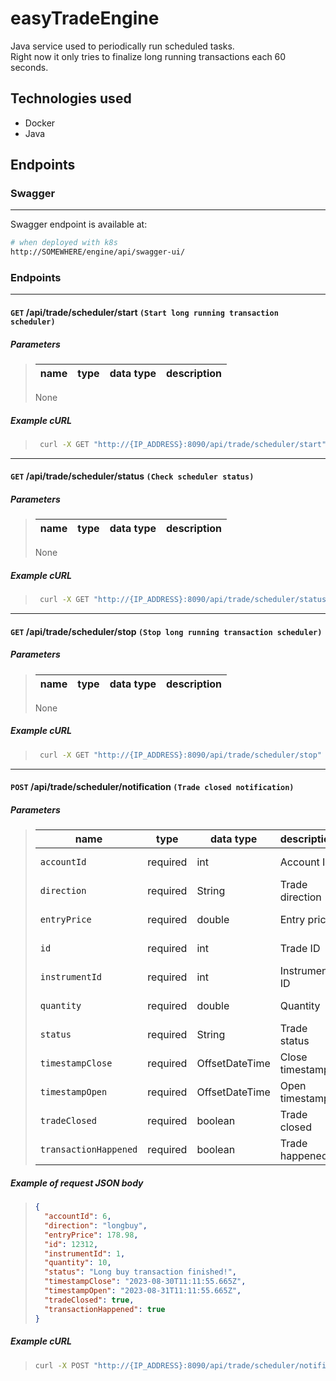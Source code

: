 # easyTradeEngine

Java service used to periodically run scheduled tasks.  
Right now it only tries to finalize long running transactions each 60 seconds.

## Technologies used

- Docker
- Java

## Endpoints

### Swagger

---

Swagger endpoint is available at:

```bash
# when deployed with k8s
http://SOMEWHERE/engine/api/swagger-ui/
```

### Endpoints

---

#### `GET` **/api/trade/scheduler/start** `(Start long running transaction scheduler)`

##### Parameters

> | name | type | data type | description |
> | ---- | ---- | --------- | ----------- |
>
> None

##### Example cURL

> ```bash
>  curl -X GET "http://{IP_ADDRESS}:8090/api/trade/scheduler/start" -H "accept: */*"
> ```

---

#### `GET` **/api/trade/scheduler/status** `(Check scheduler status)`

##### Parameters

> | name | type | data type | description |
> | ---- | ---- | --------- | ----------- |
>
> None

##### Example cURL

> ```bash
>  curl -X GET "http://{IP_ADDRESS}:8090/api/trade/scheduler/status" -H "accept: */*"
> ```

---

#### `GET` **/api/trade/scheduler/stop** `(Stop long running transaction scheduler)`

##### Parameters

> | name | type | data type | description |
> | ---- | ---- | --------- | ----------- |
>
> None

##### Example cURL

> ```bash
>  curl -X GET "http://{IP_ADDRESS}:8090/api/trade/scheduler/stop" -H "accept: */*"
> ```

---

#### `POST` **/api/trade/scheduler/notification** `(Trade closed notification)`

##### Parameters

> | name                  | type     | data type      | description     | source    |
> | --------------------- | -------- | -------------- | --------------- | --------- |
> | `accountId`           | required | int            | Account ID      | Body JSON |
> | `direction`           | required | String         | Trade direction | Body JSON |
> | `entryPrice`          | required | double         | Entry price     | Body JSON |
> | `id`                  | required | int            | Trade ID        | Body JSON |
> | `instrumentId`        | required | int            | Instrument ID   | Body JSON |
> | `quantity`            | required | double         | Quantity        | Body JSON |
> | `status`              | required | String         | Trade status    | Body JSON |
> | `timestampClose`      | required | OffsetDateTime | Close timestamp | Body JSON |
> | `timestampOpen`       | required | OffsetDateTime | Open timestamp  | Body JSON |
> | `tradeClosed`         | required | boolean        | Trade closed    | Body JSON |
> | `transactionHappened` | required | boolean        | Trade happened  | Body JSON |

##### Example of request JSON body

> ```json
> {
>   "accountId": 6,
>   "direction": "longbuy",
>   "entryPrice": 178.98,
>   "id": 12312,
>   "instrumentId": 1,
>   "quantity": 10,
>   "status": "Long buy transaction finished!",
>   "timestampClose": "2023-08-30T11:11:55.665Z",
>   "timestampOpen": "2023-08-31T11:11:55.665Z",
>   "tradeClosed": true,
>   "transactionHappened": true
> }
> ```

##### Example cURL

> ```bash
> curl -X POST "http://{IP_ADDRESS}:8090/api/trade/scheduler/notification" -H  "accept: */*" -H  "Content-Type: application/json" -d '{  "accountId": 6,  "direction": "longbuy",  "entryPrice": 178.98,  "id": 12312,  "instrumentId": 1,  "quantity": 10,  "status": "Long buy transaction finished!",  "timestampClose": "2023-08-30T11:11:55.665Z",  "timestampOpen": "2023-08-31T11:11:55.665Z",  "tradeClosed": true,  "transactionHappened": true}'
> ```
